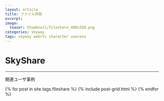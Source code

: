 ```yaml
---
layout: article
title: ファイル共有
excerpt: 
image:
  teaser: thumbnail/fileshare_400x250.png
categories: skyway
tags: skyway webrtc character usecase
---
```


# SkyShare

<hr>

関連ユーザ事例

<div class="tiles">
{% for post in site.tags.fileshare %}
  {% include post-grid.html %}
{% endfor %}
</div><!-- /.tiles -->